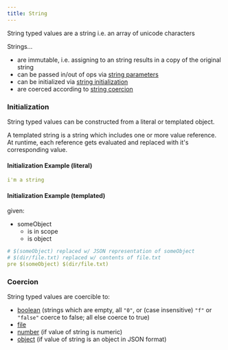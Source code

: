 ```yaml
---
title: String
---
```


String typed values are a string i.e. an array of unicode characters

Strings...
- are immutable, i.e. assigning to an string results in a copy of the original string
- can be passed in/out of ops via [string parameters](../structure/op-directory/op/parameter/string.md)
- can be initialized via [string initialization](#initialization)
- are coerced according to [string coercion](#coercion)

### Initialization
String typed values can be constructed from a literal or templated object.
 
A templated string is a string which includes one or more value reference.
At runtime, each reference gets evaluated and replaced with it's corresponding value.

#### Initialization Example (literal)

```yaml
i'm a string
```

#### Initialization Example (templated)
given:
- someObject
  - is in scope
  - is object

```yaml
# $(someObject) replaced w/ JSON representation of someObject
# $(dir/file.txt) replaced w/ contents of file.txt
pre $(someObject) $(dir/file.txt)
```

### Coercion
String typed values are coercible to:

- [boolean](boolean.md) (strings which are empty, all `"0"`, or (case insensitive) `"f"` or `"false"` coerce to false; all else coerce to true)
- [file](file.md)
- [number](number.md) (if value of string is numeric)
- [object](object.md) (if value of string is an object in JSON format)
